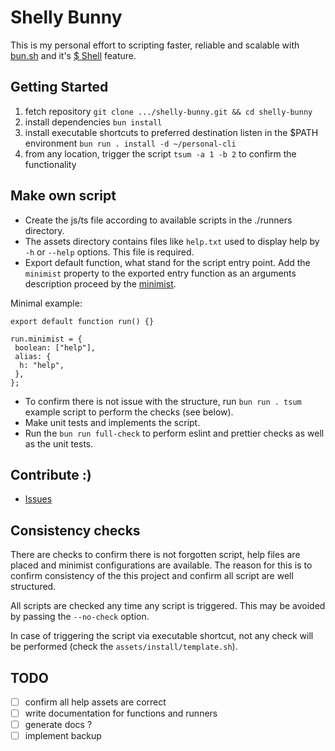 # Shelly Bunny

This is my personal effort to scripting faster, reliable and scalable with [bun.sh](https://bun.sh/) and it's [$ Shell](https://bun.sh/docs/runtime/shell) feature.

## Getting Started

1. fetch repository `git clone .../shelly-bunny.git && cd shelly-bunny`
2. install dependencies `bun install`
3. install executable shortcuts to preferred destination listen in the $PATH environment `bun run . install -d ~/personal-cli`
4. from any location, trigger the script `tsum -a 1 -b 2` to confirm the functionality

## Make own script

- Create the js/ts file according to available scripts in the ./runners directory.
- The assets directory contains files like `help.txt` used to display help by `-h` or `--help` options. This file is required.
- Export default function, what stand for the script entry point. Add the `minimist` property to the exported entry function as an arguments description proceed by the [minimist](https://www.npmjs.com/package/minimist).

Minimal example:

```(js)
export default function run() {}

run.minimist = {
 boolean: ["help"],
 alias: {
  h: "help",
 },
};
```

- To confirm there is not issue with the structure, run `bun run . tsum` example script to perform the checks (see below).
- Make unit tests and implements the script.
- Run the `bun run full-check` to perform eslint and prettier checks as well as the unit tests.

## Contribute :)

- [Issues](https://github.com/dominikj111/shelly-bunny/issues)

## Consistency checks

There are checks to confirm there is not forgotten script, help files are placed and minimist configurations are available.
The reason for this is to confirm consistency of the this project and confirm all script are well structured.

All scripts are checked any time any script is triggered. This may be avoided by passing the `--no-check` option.

In case of triggering the script via executable shortcut, not any check will be performed (check the `assets/install/template.sh`).

## TODO

- [ ] confirm all help assets are correct
- [ ] write documentation for functions and runners
- [ ] generate docs ?
- [ ] implement backup
